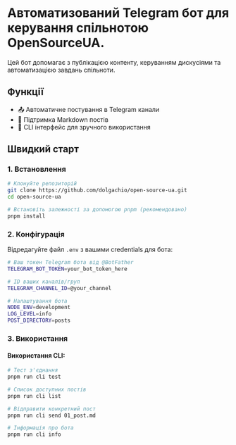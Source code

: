 # Автоматизований Telegram бот для керування спільнотою OpenSourceUA.

Цей бот допомагає з публікацією контенту, керуванням дискусіями та автоматизацією завдань спільноти.

## Функції

- 📤 Автоматичне постування в Telegram канали
- 📝 Підтримка Markdown постів
- 🚀 CLI інтерфейс для зручного використання

## Швидкий старт

### 1. Встановлення

```bash
# Клонуйте репозиторій
git clone https://github.com/dolgachio/open-source-ua.git
cd open-source-ua

# Встановіть залежності за допомогою pnpm (рекомендовано)
pnpm install
```

### 2. Конфігурація

Відредагуйте файл `.env` з вашими credentials для бота:

```bash
# Ваш токен Telegram бота від @BotFather
TELEGRAM_BOT_TOKEN=your_bot_token_here

# ID ваших каналів/груп
TELEGRAM_CHANNEL_ID=@your_channel

# Налаштування бота
NODE_ENV=development
LOG_LEVEL=info
POST_DIRECTORY=posts
```

### 3. Використання

#### Використання CLI:
```bash
# Тест з'єднання
pnpm run cli test

# Список доступних постів
pnpm run cli list

# Відправити конкретний пост
pnpm run cli send 01_post.md

# Інформація про бота
pnpm run cli info